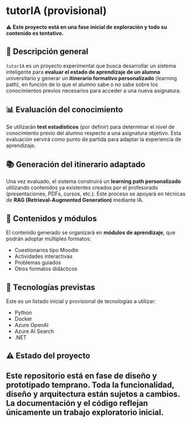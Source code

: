 # tutorIA (provisional)

⚠️ **Este proyecto está en una fase inicial de exploración y todo su contenido es tentativo.**

## 🧠 Descripción general

`tutorIA` es un proyecto experimental que busca desarrollar un sistema inteligente para **evaluar el estado de aprendizaje de un alumno** universitario y generar un **itinerario formativo personalizado** (learning path), en función de lo que el alumno sabe o no sabe sobre los conocimientos previos necesarios para acceder a una nueva asignatura.

## 📊 Evaluación del conocimiento

Se utilizarán **test estadísticos** (por definir) para determinar el nivel de conocimiento previo del alumno respecto a una asignatura objetivo. Esta evaluación servirá como punto de partida para adaptar la experiencia de aprendizaje.

## 📚 Generación del itinerario adaptado

Una vez evaluado, el sistema construirá un **learning path personalizado** utilizando contenidos ya existentes creados por el profesorado (presentaciones, PDFs, cursos, etc.). Este proceso se apoyará en técnicas de **RAG (Retrieval-Augmented Generation)** mediante IA.

## 🧩 Contenidos y módulos

El contenido generado se organizará en **módulos de aprendizaje**, que podrán adoptar múltiples formatos:
- Cuestionarios tipo Moodle
- Actividades interactivas
- Problemas guiados
- Otros formatos didácticos

## 🧪 Tecnologías previstas

Este es un listado inicial y provisional de tecnologías a utilizar:

- Python
- Docker
- Azure OpenAI
- Azure AI Search
- .NET

## ⚠️ Estado del proyecto

Este repositorio está en **fase de diseño y prototipado temprano**. Toda la funcionalidad, diseño y arquitectura están **sujetos a cambios**. La documentación y el código reflejan únicamente un trabajo exploratorio inicial.
---

